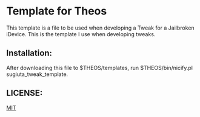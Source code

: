 # Template for Theos

This template is a file to be used when developing a Tweak for a Jailbroken iDevice.
This is the template I use when developing tweaks.

## Installation:
After downloading this file to $THEOS/templates, run $THEOS/bin/nicify.pl sugiuta_tweak_template.

## LICENSE:
[MIT](https://github.com/sugiuta/sugiuta_tweak_template/blob/master/LICENSE.md)
